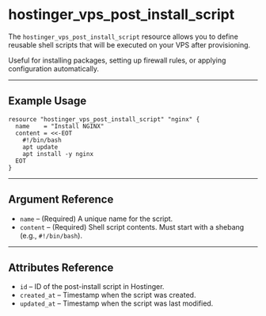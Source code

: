 # hostinger_vps_post_install_script

The `hostinger_vps_post_install_script` resource allows you to define reusable shell scripts that will be executed on your VPS after provisioning.

Useful for installing packages, setting up firewall rules, or applying configuration automatically.

---

## Example Usage

```hcl
resource "hostinger_vps_post_install_script" "nginx" {
  name    = "Install NGINX"
  content = <<-EOT
    #!/bin/bash
    apt update
    apt install -y nginx
  EOT
}
```

---

## Argument Reference

- `name` – (Required) A unique name for the script.
- `content` – (Required) Shell script contents. Must start with a shebang (e.g., `#!/bin/bash`).

---

## Attributes Reference

- `id` – ID of the post-install script in Hostinger.
- `created_at` – Timestamp when the script was created.
- `updated_at` – Timestamp when the script was last modified.

